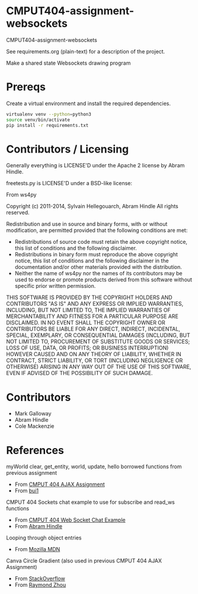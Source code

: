 # CMPUT404-assignment-websockets

CMPUT404-assignment-websockets

See requirements.org (plain-text) for a description of the project.

Make a shared state Websockets drawing program

# Prereqs

Create a virtual environment and install the required dependencies.

```bash
virtualenv venv --python=python3
source venv/bin/activate
pip install -r requirements.txt
```

# Contributors / Licensing

Generally everything is LICENSE'D under the Apache 2 license by Abram Hindle.

freetests.py is LICENSE'D under a BSD-like license:

From ws4py

Copyright (c) 2011-2014, Sylvain Hellegouarch, Abram Hindle
All rights reserved.

Redistribution and use in source and binary forms, with or without
modification, are permitted provided that the following conditions are met:

- Redistributions of source code must retain the above copyright notice,
  this list of conditions and the following disclaimer.
- Redistributions in binary form must reproduce the above copyright
  notice, this list of conditions and the following disclaimer in the
  documentation and/or other materials provided with the distribution.
- Neither the name of ws4py nor the names of its contributors may be used
  to endorse or promote products derived from this software without
  specific prior written permission.

THIS SOFTWARE IS PROVIDED BY THE COPYRIGHT HOLDERS AND CONTRIBUTORS "AS IS"
AND ANY EXPRESS OR IMPLIED WARRANTIES, INCLUDING, BUT NOT LIMITED TO, THE
IMPLIED WARRANTIES OF MERCHANTABILITY AND FITNESS FOR A PARTICULAR PURPOSE
ARE DISCLAIMED. IN NO EVENT SHALL THE COPYRIGHT OWNER OR CONTRIBUTORS BE
LIABLE FOR ANY DIRECT, INDIRECT, INCIDENTAL, SPECIAL, EXEMPLARY, OR
CONSEQUENTIAL DAMAGES (INCLUDING, BUT NOT LIMITED TO, PROCUREMENT OF
SUBSTITUTE GOODS OR SERVICES; LOSS OF USE, DATA, OR PROFITS; OR BUSINESS
INTERRUPTION) HOWEVER CAUSED AND ON ANY THEORY OF LIABILITY, WHETHER IN
CONTRACT, STRICT LIABILITY, OR TORT (INCLUDING NEGLIGENCE OR OTHERWISE)
ARISING IN ANY WAY OUT OF THE USE OF THIS SOFTWARE, EVEN IF ADVISED OF THE
POSSIBILITY OF SUCH DAMAGE.

# Contributors

- Mark Galloway
- Abram Hindle
- Cole Mackenzie

# References

myWorld clear, get_entity, world, update, hello borrowed functions from previous assignment

- From [CMPUT 404 AJAX Assignment](https://github.com/bui1/CMPUT404-assignment-ajax/blob/master/server.py)
- From [bui1](https://github.com/bui1)

CMPUT 404 Sockets chat example to use for subscribe and read_ws functions

- From [CMPUT 404 Web Socket Chat Example](https://github.com/uofa-cmput404/cmput404-slides/blob/master/examples/WebSocketsExamples/chat.py)
- From [Abram Hindle](https://github.com/abramhindle)

Looping through object entries

- From [Mozilla MDN](https://developer.mozilla.org/en-US/docs/Web/JavaScript/Reference/Global_Objects/Object/entries)

Canva Circle Gradient (also used in previous CMPUT 404 AJAX Assignment)

- From [StackOverflow](https://stackoverflow.com/questions/16494262/how-to-draw-a-circle-with-centered-fadeing-out-gradients-with-html5-canvas/16494384#16494384)
- From [Raymond Zhou](https://stackoverflow.com/users/2371813/raymond-zhou)
